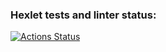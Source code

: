 ### Hexlet tests and linter status:
[![Actions Status](https://github.com/VaFed/layout-designer-project-lvl1/workflows/hexlet-check/badge.svg)](https://github.com/VaFed/layout-designer-project-lvl1/actions)